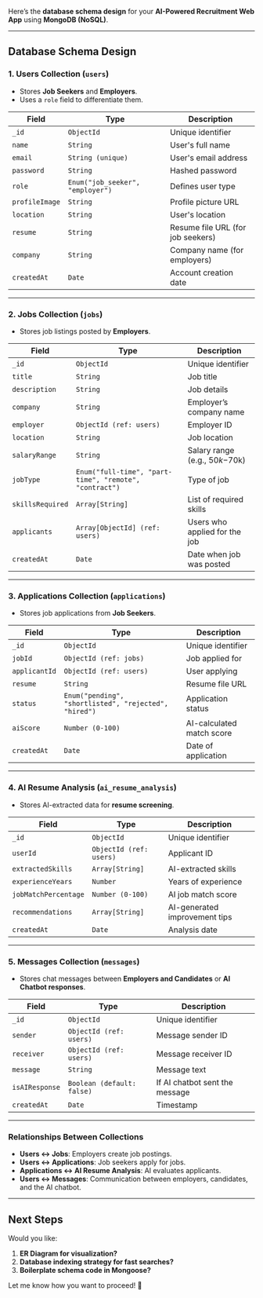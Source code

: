 Here’s the **database schema design** for your **AI-Powered Recruitment Web App** using **MongoDB (NoSQL)**.

---

## **Database Schema Design**
### **1. Users Collection (`users`)**
- Stores **Job Seekers** and **Employers**.
- Uses a `role` field to differentiate them.

| Field        | Type                         | Description |
|-------------|-----------------------------|-------------|
| `_id`       | `ObjectId`                   | Unique identifier |
| `name`      | `String`                      | User's full name |
| `email`     | `String (unique)`             | User's email address |
| `password`  | `String`                      | Hashed password |
| `role`      | `Enum("job_seeker", "employer")` | Defines user type |
| `profileImage` | `String`                  | Profile picture URL |
| `location`  | `String`                      | User's location |
| `resume`    | `String`                      | Resume file URL (for job seekers) |
| `company`   | `String`                      | Company name (for employers) |
| `createdAt` | `Date`                        | Account creation date |

---

### **2. Jobs Collection (`jobs`)**
- Stores job listings posted by **Employers**.

| Field          | Type                         | Description |
|---------------|-----------------------------|-------------|
| `_id`        | `ObjectId`                   | Unique identifier |
| `title`      | `String`                      | Job title |
| `description` | `String`                     | Job details |
| `company`    | `String`                      | Employer’s company name |
| `employer`   | `ObjectId (ref: users)`       | Employer ID |
| `location`   | `String`                      | Job location |
| `salaryRange` | `String`                     | Salary range (e.g., $50k-$70k) |
| `jobType`    | `Enum("full-time", "part-time", "remote", "contract")` | Type of job |
| `skillsRequired` | `Array[String]`           | List of required skills |
| `applicants` | `Array[ObjectId] (ref: users)` | Users who applied for the job |
| `createdAt`  | `Date`                        | Date when job was posted |

---

### **3. Applications Collection (`applications`)**
- Stores job applications from **Job Seekers**.

| Field        | Type                         | Description |
|-------------|-----------------------------|-------------|
| `_id`       | `ObjectId`                   | Unique identifier |
| `jobId`     | `ObjectId (ref: jobs)`       | Job applied for |
| `applicantId` | `ObjectId (ref: users)`    | User applying |
| `resume`    | `String`                      | Resume file URL |
| `status`    | `Enum("pending", "shortlisted", "rejected", "hired")` | Application status |
| `aiScore`   | `Number (0-100)`              | AI-calculated match score |
| `createdAt` | `Date`                        | Date of application |

---

### **4. AI Resume Analysis (`ai_resume_analysis`)**
- Stores AI-extracted data for **resume screening**.

| Field            | Type                         | Description |
|-----------------|-----------------------------|-------------|
| `_id`           | `ObjectId`                   | Unique identifier |
| `userId`        | `ObjectId (ref: users)`      | Applicant ID |
| `extractedSkills` | `Array[String]`            | AI-extracted skills |
| `experienceYears` | `Number`                   | Years of experience |
| `jobMatchPercentage` | `Number (0-100)`        | AI job match score |
| `recommendations` | `Array[String]`            | AI-generated improvement tips |
| `createdAt`     | `Date`                        | Analysis date |

---

### **5. Messages Collection (`messages`)**
- Stores chat messages between **Employers and Candidates** or **AI Chatbot responses**.

| Field        | Type                         | Description |
|-------------|-----------------------------|-------------|
| `_id`       | `ObjectId`                   | Unique identifier |
| `sender`    | `ObjectId (ref: users)`      | Message sender ID |
| `receiver`  | `ObjectId (ref: users)`      | Message receiver ID |
| `message`   | `String`                      | Message text |
| `isAIResponse` | `Boolean (default: false)` | If AI chatbot sent the message |
| `createdAt` | `Date`                        | Timestamp |

---

### **Relationships Between Collections**
- **Users ↔ Jobs**: Employers create job postings.
- **Users ↔ Applications**: Job seekers apply for jobs.
- **Applications ↔ AI Resume Analysis**: AI evaluates applicants.
- **Users ↔ Messages**: Communication between employers, candidates, and the AI chatbot.

---

## **Next Steps**
Would you like:
1. **ER Diagram for visualization?**  
2. **Database indexing strategy for fast searches?**  
3. **Boilerplate schema code in Mongoose?**  

Let me know how you want to proceed! 🚀
